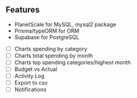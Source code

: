 ## Features

- PlanetScale for MySQL, mysql2 package
- Prisma/typeORM for ORM
- Supabase for PostgreSQL

- [ ] Charts spending by category
- [ ] Charts total spending by month
- [ ] Charts top spending categories/highest month
- [ ] Budget vs Actual
- [ ] Activity Log
- [ ] Export to csv
- [ ] Notifications

